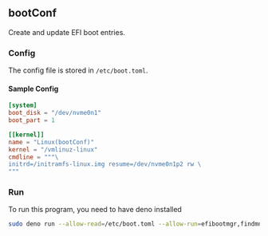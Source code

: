 ## bootConf

Create and update EFI boot entries.

### Config

The config file is stored in `/etc/boot.toml`.

#### Sample Config

```toml
[system]
boot_disk = "/dev/nvme0n1"
boot_part = 1

[[kernel]]
name = "Linux(bootConf)"
kernel = "/vmlinuz-linux"
cmdline = """\
initrd=/initramfs-linux.img resume=/dev/nvme0n1p2 rw \
"""
```

### Run

To run this program, you need to have deno installed
```sh
sudo deno run --allow-read=/etc/boot.toml --allow-run=efibootmgr,findmnt https://github.com/Maan2003/bootConf/raw/master/bootConf.ts
```
